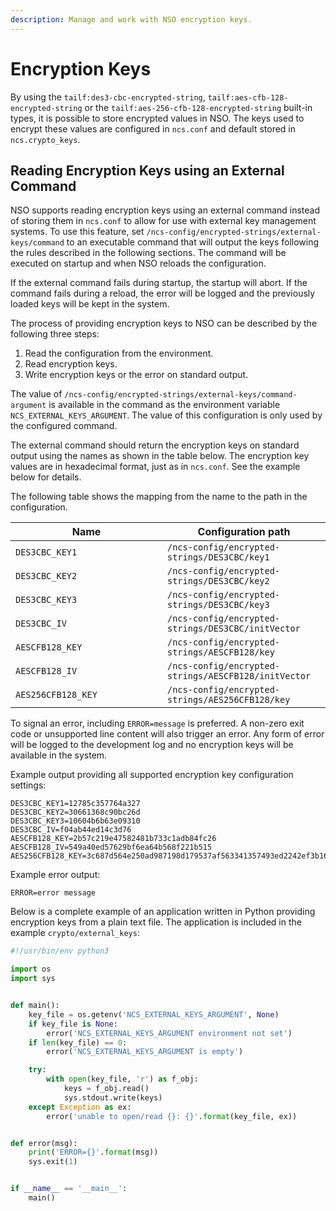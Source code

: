 ```yaml
---
description: Manage and work with NSO encryption keys.
---
```


# Encryption Keys

By using the `tailf:des3-cbc-encrypted-string`, `tailf:aes-cfb-128-encrypted-string` or the `tailf:aes-256-cfb-128-encrypted-string` built-in types, it is possible to store encrypted values in NSO. The keys used to encrypt these values are configured in `ncs.conf` and default stored in `ncs.crypto_keys`.

## Reading Encryption Keys using an External Command <a href="#d5e10497" id="d5e10497"></a>

NSO supports reading encryption keys using an external command instead of storing them in `ncs.conf` to allow for use with external key management systems. To use this feature, set `/ncs-config/encrypted-strings/external-keys/command` to an executable command that will output the keys following the rules described in the following sections. The command will be executed on startup and when NSO reloads the configuration.

If the external command fails during startup, the startup will abort. If the command fails during a reload, the error will be logged and the previously loaded keys will be kept in the system.

The process of providing encryption keys to NSO can be described by the following three steps:

1. Read the configuration from the environment.
2. Read encryption keys.
3. Write encryption keys or the error on standard output.

The value of `/ncs-config/encrypted-strings/external-keys/command-argument` is available in the command as the environment variable `NCS_EXTERNAL_KEYS_ARGUMENT`. The value of this configuration is only used by the configured command.

The external command should return the encryption keys on standard output using the names as shown in the table below. The encryption key values are in hexadecimal format, just as in `ncs.conf`. See the example below for details.

The following table shows the mapping from the name to the path in the configuration.

<table><thead><tr><th width="227">Name</th><th>Configuration path</th></tr></thead><tbody><tr><td><code>DES3CBC_KEY1</code></td><td><code>/ncs-config/encrypted-strings/DES3CBC/key1</code></td></tr><tr><td><code>DES3CBC_KEY2</code></td><td><code>/ncs-config/encrypted-strings/DES3CBC/key2</code></td></tr><tr><td><code>DES3CBC_KEY3</code></td><td><code>/ncs-config/encrypted-strings/DES3CBC/key3</code></td></tr><tr><td><code>DES3CBC_IV</code></td><td><code>/ncs-config/encrypted-strings/DES3CBC/initVector</code></td></tr><tr><td><code>AESCFB128_KEY</code></td><td><code>/ncs-config/encrypted-strings/AESCFB128/key</code></td></tr><tr><td><code>AESCFB128_IV</code></td><td><code>/ncs-config/encrypted-strings/AESCFB128/initVector</code></td></tr><tr><td><code>AES256CFB128_KEY</code></td><td><code>/ncs-config/encrypted-strings/AES256CFB128/key</code></td></tr></tbody></table>

To signal an error, including `ERROR=message` is preferred. A non-zero exit code or unsupported line content will also trigger an error. Any form of error will be logged to the development log and no encryption keys will be available in the system.

Example output providing all supported encryption key configuration settings:

```
DES3CBC_KEY1=12785c357764a327
DES3CBC_KEY2=30661368c90bc26d
DES3CBC_KEY3=10604b6b63e09310
DES3CBC_IV=f04ab44ed14c3d76
AESCFB128_KEY=2b57c219e47582481b733c1adb84fc26
AESCFB128_IV=549a40ed57629bf6ea64b568f221b515
AES256CFB128_KEY=3c687d564e250ad987198d179537af563341357493ed2242ef3b16a881dd608c
```

Example error output:

```
ERROR=error message
```

Below is a complete example of an application written in Python providing encryption keys from a plain text file. The application is included in the example `crypto/external_keys`:

```python
#!/usr/bin/env python3

import os
import sys


def main():
    key_file = os.getenv('NCS_EXTERNAL_KEYS_ARGUMENT', None)
    if key_file is None:
        error('NCS_EXTERNAL_KEYS_ARGUMENT environment not set')
    if len(key_file) == 0:
        error('NCS_EXTERNAL_KEYS_ARGUMENT is empty')

    try:
        with open(key_file, 'r') as f_obj:
            keys = f_obj.read()
            sys.stdout.write(keys)
    except Exception as ex:
        error('unable to open/read {}: {}'.format(key_file, ex))


def error(msg):
    print('ERROR={}'.format(msg))
    sys.exit(1)


if __name__ == '__main__':
    main()
```
